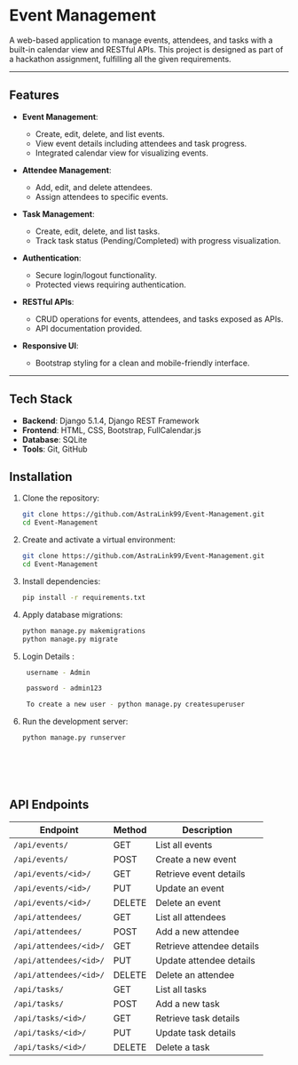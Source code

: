 
# Event Management

A web-based application to manage events, attendees, and tasks with a built-in calendar view and RESTful APIs. This project is designed as part of a hackathon assignment, fulfilling all the given requirements.

---

## Features

- **Event Management**:
  - Create, edit, delete, and list events.
  - View event details including attendees and task progress.
  - Integrated calendar view for visualizing events.

- **Attendee Management**:
  - Add, edit, and delete attendees.
  - Assign attendees to specific events.

- **Task Management**:
  - Create, edit, delete, and list tasks.
  - Track task status (Pending/Completed) with progress visualization.

- **Authentication**:
  - Secure login/logout functionality.
  - Protected views requiring authentication.

- **RESTful APIs**:
  - CRUD operations for events, attendees, and tasks exposed as APIs.
  - API documentation provided.

- **Responsive UI**:
  - Bootstrap styling for a clean and mobile-friendly interface.

---


## Tech Stack

- **Backend**: Django 5.1.4, Django REST Framework
- **Frontend**: HTML, CSS, Bootstrap, FullCalendar.js
- **Database**: SQLite
- **Tools**: Git, GitHub


## Installation

1. Clone the repository:
   ```bash
   git clone https://github.com/AstraLink99/Event-Management.git
   cd Event-Management

2. Create and activate a virtual environment:
   ```bash
   git clone https://github.com/AstraLink99/Event-Management.git
   cd Event-Management

3. Install dependencies:
   ```bash
   pip install -r requirements.txt

4. Apply database migrations:
   ```bash
   python manage.py makemigrations
   python manage.py migrate

5. Login Details :
   ```bash
    username - Admin

    password - admin123

    To create a new user - python manage.py createsuperuser

6. Run the development server:
   ```bash
   python manage.py runserver 




    
## API Endpoints

| **Endpoint**               | **Method** | **Description**            |
|----------------------------|------------|----------------------------|
| `/api/events/`             | GET        | List all events            |
| `/api/events/`             | POST       | Create a new event         |
| `/api/events/<id>/`        | GET        | Retrieve event details     |
| `/api/events/<id>/`        | PUT        | Update an event            |
| `/api/events/<id>/`        | DELETE     | Delete an event            |
| `/api/attendees/`          | GET        | List all attendees         |
| `/api/attendees/`          | POST       | Add a new attendee         |
| `/api/attendees/<id>/`     | GET        | Retrieve attendee details  |
| `/api/attendees/<id>/`     | PUT        | Update attendee details    |
| `/api/attendees/<id>/`     | DELETE     | Delete an attendee         |
| `/api/tasks/`              | GET        | List all tasks             |
| `/api/tasks/`              | POST       | Add a new task             |
| `/api/tasks/<id>/`         | GET        | Retrieve task details      |
| `/api/tasks/<id>/`         | PUT        | Update task details        |
| `/api/tasks/<id>/`         | DELETE     | Delete a task              |



